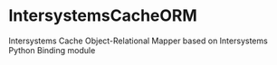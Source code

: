 # IntersystemsCacheORM
Intersystems Cache Object-Relational Mapper based on Intersystems Python Binding module
